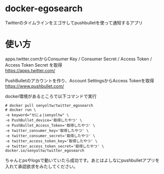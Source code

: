 # docker-egosearch
Twitterのタイムラインをエゴサしてpushbulletを使って通知するアプリ

# 使い方
apps.twitter.comからConsumer Key / Consumer Secret / Access Token / Access Token Secret を取得  
https://apps.twitter.com/

PushBulletのアカウントを作り、Account SettingsからAccess Tokenを取得  
https://www.pushbullet.com/

docker環境があるところで以下コマンドで実行
```
# docker pull senyoltw/twitter_egosearch
# docker run \
-e keyword="せにょ|senyoltw" \
-e PushBullet_device='取得したやつ' \
-e PushBullet_Access_Token='取得したやつ' \
-e twitter_consumer_key='取得したやつ' \
-e twitter_consumer_secret='取得したやつ' \
-e twitter_access_token_key='取得したやつ' \
-e twitter_access_token_secret='取得したやつ' \
docker.io/senyoltw/twitter_egosearch
```
ちゃんとpsやlogsで動いていたら成功です。あとはよしなにpushbulletアプリを入れて承認欲求をみたしてください。
